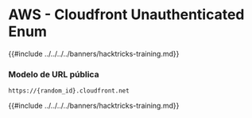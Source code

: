 # AWS - Cloudfront Unauthenticated Enum

{{#include ../../../../banners/hacktricks-training.md}}

### Modelo de URL pública
```
https://{random_id}.cloudfront.net
```
{{#include ../../../../banners/hacktricks-training.md}}
